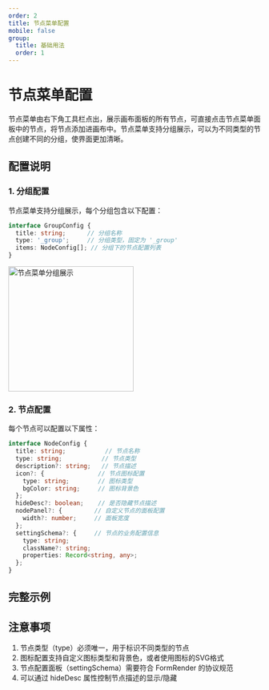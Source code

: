 ```yaml
---
order: 2
title: 节点菜单配置
mobile: false
group: 
  title: 基础用法
  order: 1
---
```


# 节点菜单配置

节点菜单由右下角工具栏点出，展示画布面板的所有节点，可直接点击节点菜单面板中的节点，将节点添加进画布中。节点菜单支持分组展示，可以为不同类型的节点创建不同的分组，使界面更加清晰。

## 配置说明

### 1. 分组配置


节点菜单支持分组展示，每个分组包含以下配置：

```typescript
interface GroupConfig {
  title: string;      // 分组名称
  type: '_group';     // 分组类型，固定为 '_group'
  items: NodeConfig[]; // 分组下的节点配置列表
}
```
<div class="feature-image">
  <img src="https://img.alicdn.com/imgextra/i1/O1CN017qDeW21vUf9BGe0JI_!!6000000006176-2-tps-734-656.png" alt="节点菜单分组展示" />
</div>

### 2. 节点配置

每个节点可以配置以下属性：

```typescript
interface NodeConfig {
  title: string;           // 节点名称
  type: string;           // 节点类型
  description?: string;   // 节点描述
  icon?: {               // 节点图标配置
    type: string;        // 图标类型
    bgColor: string;     // 图标背景色
  };
  hideDesc?: boolean;    // 是否隐藏节点描述
  nodePanel?: {         // 自定义节点的面板配置
    width?: number;     // 面板宽度
  };
  settingSchema?: {     // 节点的业务配置信息
    type: string;
    className?: string;
    properties: Record<string, any>;
  };
}
```

## 完整示例
 <code src="./demo/nodeSetting/fullDemo/index.tsx"></code>

<!-- <code src="./demo/nodeSetting/index.tsx"></code> -->

## 注意事项

1. 节点类型（type）必须唯一，用于标识不同类型的节点
2. 图标配置支持自定义图标类型和背景色，或者使用图标的SVG格式
3. 节点配置面板（settingSchema）需要符合 FormRender 的协议规范
4. 可以通过 hideDesc 属性控制节点描述的显示/隐藏

<style>

.feature-image img {
  width: 250px;
  height: auto;
}
</style>
